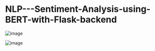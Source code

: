 # NLP---Sentiment-Analysis-using-BERT-with-Flask-backend

![image](https://github.com/SarmadNaroo/NLP---Sentiment-Analysis-using-BERT-with-Flask-backend/assets/87594636/29ba3857-abde-4494-8acf-badb76951e4f)

![image](https://github.com/SarmadNaroo/NLP---Sentiment-Analysis-using-BERT-with-Flask-backend/assets/87594636/ac9d7083-16e9-4ace-917d-81cf2ded5e7b)
